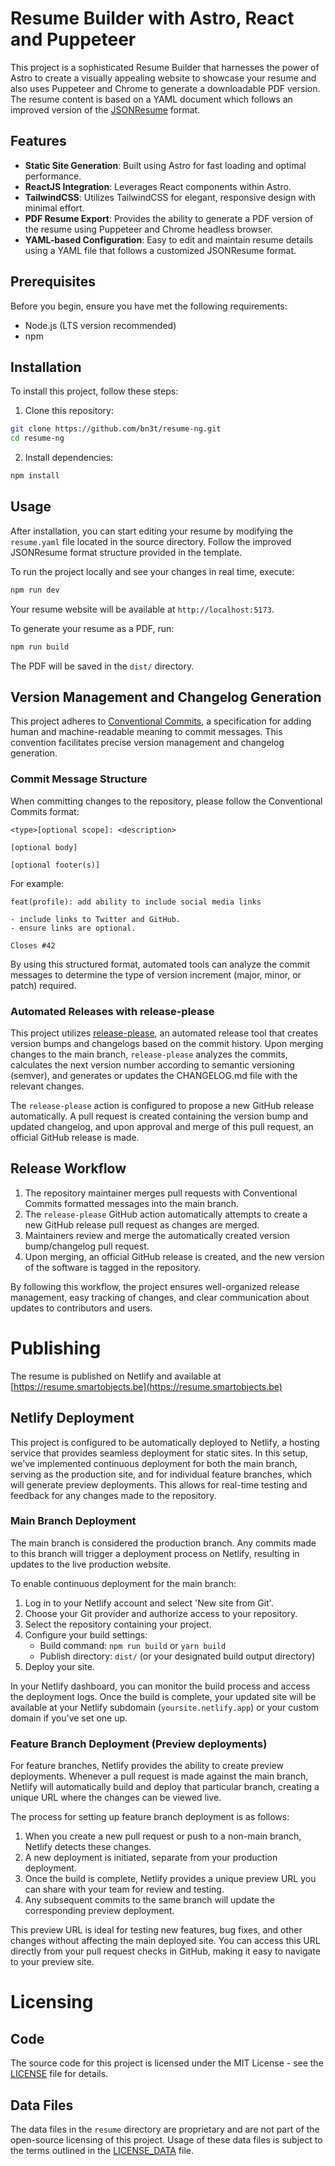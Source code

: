# Resume Builder with Astro, React and Puppeteer

This project is a sophisticated Resume Builder that harnesses the power of Astro to create a visually appealing website to showcase your resume and also uses Puppeteer and Chrome to generate a downloadable PDF version. The resume content is based on a YAML document which follows an improved version of the [JSONResume](https://jsonresume.org/) format.

## Features

- **Static Site Generation**: Built using Astro for fast loading and optimal performance.
- **ReactJS Integration**: Leverages React components within Astro.
- **TailwindCSS**: Utilizes TailwindCSS for elegant, responsive design with minimal effort.
- **PDF Resume Export**: Provides the ability to generate a PDF version of the resume using Puppeteer and Chrome headless browser.
- **YAML-based Configuration**: Easy to edit and maintain resume details using a YAML file that follows a customized JSONResume format.

## Prerequisites

Before you begin, ensure you have met the following requirements:

- Node.js (LTS version recommended)
- npm

## Installation

To install this project, follow these steps:

1. Clone this repository:

```bash
git clone https://github.com/bn3t/resume-ng.git
cd resume-ng
```

2. Install dependencies:

```bash
npm install
```

## Usage

After installation, you can start editing your resume by modifying the `resume.yaml` file located in the source directory. Follow the improved JSONResume format structure provided in the template.

To run the project locally and see your changes in real time, execute:

```bash
npm run dev
```

Your resume website will be available at `http://localhost:5173`.

To generate your resume as a PDF, run:

```bash
npm run build
```

The PDF will be saved in the `dist/` directory.

## Version Management and Changelog Generation

This project adheres to [Conventional Commits](https://www.conventionalcommits.org), a specification for adding human and machine-readable meaning to commit messages. This convention facilitates precise version management and changelog generation.

### Commit Message Structure

When committing changes to the repository, please follow the Conventional Commits format:

```plaintext
<type>[optional scope]: <description>

[optional body]

[optional footer(s)]
```

For example:

```plaintext
feat(profile): add ability to include social media links

- include links to Twitter and GitHub.
- ensure links are optional.

Closes #42
```

By using this structured format, automated tools can analyze the commit messages to determine the type of version increment (major, minor, or patch) required.

### Automated Releases with release-please

This project utilizes [release-please](https://github.com/google-github-actions/release-please-action), an automated release tool that creates version bumps and changelogs based on the commit history. Upon merging changes to the main branch, `release-please` analyzes the commits, calculates the next version number according to semantic versioning (semver), and generates or updates the CHANGELOG.md file with the relevant changes.

The `release-please` action is configured to propose a new GitHub release automatically. A pull request is created containing the version bump and updated changelog, and upon approval and merge of this pull request, an official GitHub release is made.

## Release Workflow

1. The repository maintainer merges pull requests with Conventional Commits formatted messages into the main branch.
2. The `release-please` GitHub action automatically attempts to create a new GitHub release pull request as changes are merged.
3. Maintainers review and merge the automatically created version bump/changelog pull request.
4. Upon merging, an official GitHub release is created, and the new version of the software is tagged in the repository.

By following this workflow, the project ensures well-organized release management, easy tracking of changes, and clear communication about updates to contributors and users.

# Publishing

The resume is published on Netlify and available at
[https://resume.smartobjects.be](https://resume.smartobjects.be)

## Netlify Deployment

This project is configured to be automatically deployed to Netlify, a hosting service that provides seamless deployment for static sites. In this setup, we've implemented continuous deployment for both the main branch, serving as the production site, and for individual feature branches, which will generate preview deployments. This allows for real-time testing and feedback for any changes made to the repository.

### Main Branch Deployment

The main branch is considered the production branch. Any commits made to this branch will trigger a deployment process on Netlify, resulting in updates to the live production website.

To enable continuous deployment for the main branch:

1. Log in to your Netlify account and select 'New site from Git'.
2. Choose your Git provider and authorize access to your repository.
3. Select the repository containing your project.
4. Configure your build settings:
   - Build command: `npm run build` or `yarn build`
   - Publish directory: `dist/` (or your designated build output directory)
5. Deploy your site.

In your Netlify dashboard, you can monitor the build process and access the deployment logs. Once the build is complete, your updated site will be available at your Netlify subdomain (`yoursite.netlify.app`) or your custom domain if you've set one up.

### Feature Branch Deployment (Preview deployments)

For feature branches, Netlify provides the ability to create preview deployments. Whenever a pull request is made against the main branch, Netlify will automatically build and deploy that particular branch, creating a unique URL where the changes can be viewed live.

The process for setting up feature branch deployment is as follows:

1. When you create a new pull request or push to a non-main branch, Netlify detects these changes.
2. A new deployment is initiated, separate from your production deployment.
3. Once the build is complete, Netlify provides a unique preview URL you can share with your team for review and testing.
4. Any subsequent commits to the same branch will update the corresponding preview deployment.

This preview URL is ideal for testing new features, bug fixes, and other changes without affecting the main deployed site. You can access this URL directly from your pull request checks in GitHub, making it easy to navigate to your preview site.

# Licensing

## Code

The source code for this project is licensed under the MIT License - see the [LICENSE](LICENSE) file for details.

## Data Files

The data files in the `resume` directory are proprietary and are not part of the open-source licensing
of this project. Usage of these data files is subject to the terms outlined in the
[LICENSE_DATA](resume/LICENSE_DATA) file.
